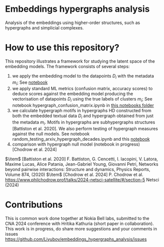 # Embeddings hypergraphs analysis
Analysis of the embeddings using higher-order structures, such as hypergraphs and simplicial complexes. 


# How to use this repository?
This repository illustrates a framework for studying the latent space of the embedding models. 
The framework consists of several steps:
1. we apply the embedding model to the datapoints $D_i$ with the metadata $m_i$; 
See [notebook](https://github.com/Liyubov/embeddings_hypergraphs_analysis/blob/main/notebooks/hypergraph_creation_embedding_space.ipynb)
2. we apply standard ML metrics (confusion matrix, accuracy scores) to deduce scores against the embedding model producing the vectorisation of datapoints $D_i$ using the true labels of clusters $m_i$; 
See notebook hypergraph_confusion_matrix.ipynb in [this notebooks folder](https://github.com/Liyubov/embeddings_hypergraphs_analysis/blob/main/notebooks)
3. we calculate hypergraph motifs in hypergraphs HD constructed from both the embedded textual data $D_i$ and hypergraph obtained from just the metadata $m_i$. Motifs in hypergraphs are subhypergraphs structures [Battiston et al. 2020]. We also perform testing of hypergraph measures against the null models.
See notebook random_testing_arxiv_hypergraph_decades.ipynb and this [notebook](https://github.com/Liyubov/embeddings_hypergraphs_analysis/blob/main/notebooks/subhypergraph_creation.ipynb)
4. comparison with hypergraph null model (notebook in progress) [Chodrow et al. 2024]


$\item$ [Battiston et al. 2020] F. Battiston, G. Cencetti, I. Iacopini, V. Latora, Maxime Lucas, Alice Patania, Jean-Gabriel Young, Giovanni Petri, Networks beyond pairwise interactions: Structure and dynamics, Physics Reports, Volume 874, (2020)
$\item$ [Chodrow et al. 2024] P. Chodrow et al. https://www.philchodrow.prof/talks/2024-netsci-satellite/#/section-5 Netsci (2024)

# Contributions

This is common work done together at Nokia Bell labs, submitted to the CNA 2024 conference with Hritika Kathuria (short paper in collaboration).
This work is in progress, do share more suggestions and your comments in issues https://github.com/Liyubov/embeddings_hypergraphs_analysis/issues 
